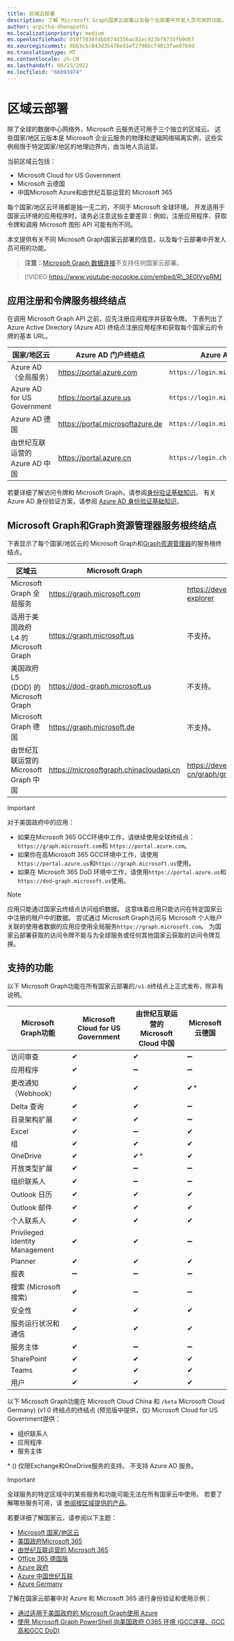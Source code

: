 ```yaml
---
title: 区域云部署
description: 了解 Microsoft Graph国家云部署以及每个云部署中开发人员可用的功能。
author: arpitha-dhanapathi
ms.localizationpriority: medium
ms.openlocfilehash: 010f7034fdbb874d356ac81ec923bf8735fb0d6f
ms.sourcegitcommit: 6bb3c5c043d35476e41ef2790bcf4813fae0769d
ms.translationtype: MT
ms.contentlocale: zh-CN
ms.lasthandoff: 06/15/2022
ms.locfileid: "66093974"
---
```

# <a name="national-cloud-deployments"></a>区域云部署

除了全球的数据中心网络外，Microsoft 云服务还可用于三个独立的区域云。 这些国家/地区云版本是 Microsoft 企业云服务的物理和逻辑网络隔离实例，这些实例局限于特定国家/地区的地理边界内，由当地人员运营。

当前区域云包括：

* Microsoft Cloud for US Government
* Microsoft 云德国
* 中国Microsoft Azure和由世纪互联运营的 Microsoft 365

每个国家/地区云环境都是独一无二的，不同于 Microsoft 全球环境。 开发适用于国家云环境的应用程序时，请务必注意这些主要差异：例如，注册应用程序、获取令牌和调用 Microsoft 图形 API 可能有所不同。

本文提供有关不同 Microsoft Graph国家云部署的信息，以及每个云部署中开发人员可用的功能。

> **注意：**[Microsoft Graph 数据连接](./data-connect-concept-overview.md)不支持任何国家云部署。

> [!VIDEO https://www.youtube-nocookie.com/embed/R\_3E0IVypRM]

## <a name="app-registration-and-token-service-root-endpoints"></a>应用注册和令牌服务根终结点

在调用 Microsoft Graph API 之前，应先注册应用程序并获取令牌。 下表列出了 Azure Active Directory (Azure AD) 终结点注册应用程序和获取每个国家云的令牌的基本 URL。

| 国家/地区云 | Azure AD 门户终结点 | Azure AD 终结点 |
| -------------- | ------------------------ | ----------------- |
| Azure AD（全局服务） | https://portal.azure.com | `https://login.microsoftonline.com` |
| Azure AD for US Government | https://portal.azure.us | `https://login.microsoftonline.us` |
| Azure AD 德国 | https://portal.microsoftazure.de | `https://login.microsoftonline.de` |
| 由世纪互联运营的 Azure AD 中国 | https://portal.azure.cn | `https://login.chinacloudapi.cn` |

若要详细了解访问令牌和 Microsoft Graph，请参阅[身份验证基础知识](./auth/auth-concepts.md)。 有关 Azure AD 身份验证方案，请参阅 [Azure AD 身份验证基础知识](/azure/active-directory/develop/authentication-scenarios)。

## <a name="microsoft-graph-and-graph-explorer-service-root-endpoints"></a>Microsoft Graph和Graph资源管理器服务根终结点

下表显示了每个国家/地区云的 Microsoft Graph和[Graph资源管理器](https://developer.microsoft.com/graph/graph-explorer)的服务根终结点。

| 区域云 | Microsoft Graph | Graph 浏览器 |
| -------------- | --------------- | -------------- |
| Microsoft Graph 全局服务 | https://graph.microsoft.com | https://developer.microsoft.com/graph/graph-explorer |
| 适用于美国政府 L4 的 Microsoft Graph | https://graph.microsoft.us | 不支持。 |
| 美国政府 L5 (DOD) 的 Microsoft Graph | https://dod-graph.microsoft.us | 不支持。 |
| Microsoft Graph 德国 | https://graph.microsoft.de | 不支持。 |
| 由世纪互联运营的 Microsoft Graph 中国 | https://microsoftgraph.chinacloudapi.cn | https://developer.microsoft.com/zh-cn/graph/graph-explorer-china |

> [!IMPORTANT]
> 对于美国政府中的应用：
>
> * 如果在Microsoft 365 GCC环境中工作，请继续使用全球终结点：`https://graph.microsoft.com`和 `https://portal.azure.com`。
> * 如果你在高Microsoft 365 GCC环境中工作，请使用`https://portal.azure.us`和`https://graph.microsoft.us`使用。
> * 如果在 Microsoft 365 DoD 环境中工作，请使用`https://portal.azure.us`和`https://dod-graph.microsoft.us`使用。

> [!NOTE]
> 应用只能通过国家云终结点访问组织数据。 这意味着应用只能访问在特定国家云中注册的租户中的数据。 尝试通过 Microsoft Graph访问与 Microsoft 个人帐户关联的使用者数据的应用应使用全局服务`https://graph.microsoft.com`。 为国家云部署获取的访问令牌不能与为全球服务或任何其他国家云获取的访问令牌互换。

## <a name="supported-features"></a>支持的功能

以下 Microsoft Graph功能在所有国家云部署的`/v1.0`终结点上正式发布，除非有说明。

| Microsoft Graph功能 | Microsoft Cloud for US Government | 由世纪互联运营的 Microsoft Cloud 中国 | Microsoft 云德国 |
| ------------------------ | --------------------------------- | ------------------------------------------ | ----------------------- |
| 访问审查 | ✔ | ✔ | ➖ |
| 应用程序 | ✔ | ➖ | ➖ |
| 更改通知（Webhook） | ✔ | ✔ | ✔\* |
| Delta 查询 | ✔ | ✔ | ➖ |
| 目录架构扩展 | ✔ | ✔ | ➖ |
| Excel | ✔ | ➖ | ✔ |
| 组 | ✔ | ✔ | ✔ |
| OneDrive | ✔ | ✔\* | ✔ |
| 开放类型扩展 | ✔ | ➖ | ➖ |
| 组织联系人 | ✔ | ➖ | ➖ |
| Outlook 日历 | ✔ | ✔ | ✔ |
| Outlook 邮件 | ✔ | ✔ | ✔ |
| 个人联系人 | ✔ | ✔ | ✔ |
| Privileged Identity Management | ✔ | ✔ | ➖ |
| Planner | ✔ | ✔ | ✔ |
| 报表 | ➖ | ➖ | ➖ |
| 搜索 (Microsoft 搜索)  | ✔ | ➖ | ➖ |
| 安全性 | ✔ | ✔ | ✔ |
| 服务运行状况和通信 | ✔ | ✔ | ✔ |
| 服务主体 | ✔ | ➖ | ➖ |
| SharePoint | ✔ | ✔ | ✔ |
| Teams | ✔ | ✔ | ✔ |
| 用户 | ✔ | ✔ | ✔ |

以下 Microsoft Graph功能在 Microsoft Cloud China 和 `/beta` Microsoft Cloud Germany)  (v1.0 终结点的终结点 (预览版中提供，仅) Microsoft Cloud for US Government提供：

* 组织联系人
* 应用程序
* 服务主体

\* () 仅限Exchange和OneDrive服务的支持。 不支持 Azure AD 服务。

> [!IMPORTANT]
> 全球服务的特定区域中的某些服务和功能可能无法在所有国家云中使用。 若要了解哪些服务可用，请 [参阅按区域提供的产品](https://azure.microsoft.com/global-infrastructure/services/?products=all&regions=usgov-non-regional,us-dod-central,us-dod-east,usgov-arizona,usgov-iowa,usgov-texas,usgov-virginia,china-non-regional,china-east,china-east-2,china-north,china-north-2,germany-non-regional,germany-central,germany-northeast)。

若要详细了解国家云，请参阅以下主题：

* [Microsoft 国家/地区云](https://www.microsoft.com/TrustCenter/CloudServices/NationalCloud)
* [美国政府Microsoft 365](/office365/servicedescriptions/office-365-platform-service-description/office-365-us-government/office-365-us-government)
* [由世纪互联运营的 Microsoft 365](/office365/servicedescriptions/office-365-platform-service-description/office-365-operated-by-21vianet)
* [Office 365 德国版](/office365/servicedescriptions/office-365-platform-service-description/office-365-germany)
* [Azure 政府](https://azure.microsoft.com/global-infrastructure/government/)
* [Azure 中国世纪互联](/azure/china/)
* [Azure Germany](/azure/germany/)

了解在国家云部署中对 Azure 和 Microsoft 365 进行身份验证和使用示例：

* [通过适用于美国政府的 Microsoft Graph使用 Azure](https://github.com/SteveWinward/Azure-Samples/blob/master/AAD/SampleAadToken_AzureForGovernment.ps1)
* [使用 Microsoft Graph PowerShell 向美国政府 O365 环境 (GCC连接、GCC高和GCC DoD) ](https://github.com/microsoft/Federal-Business-Applications/tree/main/demos/powershell-gov-samples#microsoft-graph-powershell)

